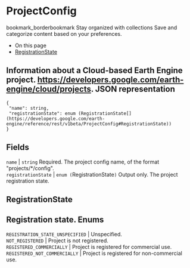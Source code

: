  
#  ProjectConfig 
bookmark_borderbookmark Stay organized with collections  Save and categorize content based on your preferences.
  * On this page
  * [RegistrationState](https://developers.google.com/earth-engine/reference/rest/v1beta/ProjectConfig#registrationstate)


Information about a Cloud-based Earth Engine project. <https://developers.google.com/earth-engine/cloud/projects>.
JSON representation  
---  
```
{
 "name": string,
 "registrationState": enum (RegistrationState[](https://developers.google.com/earth-engine/reference/rest/v1beta/ProjectConfig#RegistrationState))
}
```
  
Fields  
---  
`name` |  `string` Required. The project config name, of the format "projects/*/config".  
`registrationState` |  `enum (`RegistrationState[](https://developers.google.com/earth-engine/reference/rest/v1beta/ProjectConfig#RegistrationState)`)` Output only. The project registration state.  
## RegistrationState
Registration state.
Enums  
---  
`REGISTRATION_STATE_UNSPECIFIED` | Unspecified.  
`NOT_REGISTERED` | Project is not registered.  
`REGISTERED_COMMERCIALLY` | Project is registered for commercial use.  
`REGISTERED_NOT_COMMERCIALLY` | Project is registered for non-commercial use.  
